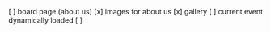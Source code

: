 [ ] board page (about us)
[x] images for about us 
[x] gallery
[ ] current event dynamically loaded
[ ] 